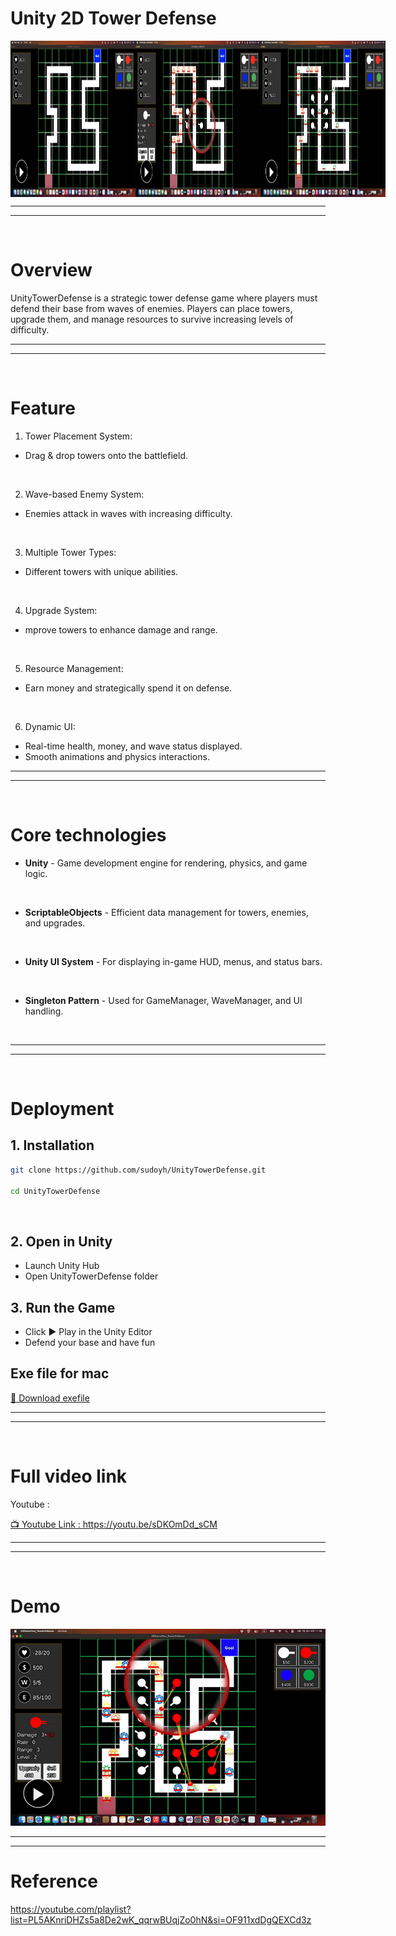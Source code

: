 # Unity 2D Tower Defense



<div style="display: flex; justify-content: space-around;">
  <img src="yhimages/1.png" alt="image 1" style="width: 200px; height: 250px;">
  <img src="yhimages/2.png" alt="image 2" style="width: 200px; height: 250px;">
  <img src="yhimages/3.png" alt="image 3"  style="width: 200px; height: 250px;">
</div>


---
---
<br>


# Overview
UnityTowerDefense is a strategic tower defense game where players must defend their base from waves of enemies. Players can place towers, upgrade them, and manage resources to survive increasing levels of difficulty.




---
---
<br>



# Feature


1. Tower Placement System: 
  - Drag & drop towers onto the battlefield. 
<br>

2. Wave-based Enemy System:
  - Enemies attack in waves with increasing difficulty.  
<br>
  
3. Multiple Tower Types:
  - Different towers with unique abilities.  
<br>

4. Upgrade System:
  - mprove towers to enhance damage and range.
<br>

5. Resource Management:
  - Earn money and strategically spend it on defense.
<br>

6. Dynamic UI:
  - Real-time health, money, and wave status displayed.  
  - Smooth animations and physics interactions.



---
---
<br>

# Core technologies



- **Unity** - Game development engine for rendering, physics, and game logic.
<br>

- **ScriptableObjects** - Efficient data management for towers, enemies, and upgrades. 
<br>

- **Unity UI System** - For displaying in-game HUD, menus, and status bars.
<br>

- **Singleton Pattern** - Used for GameManager, WaveManager, and UI handling.
<br>



---
---
<br>

# Deployment

## 1. Installation

```bash
git clone https://github.com/sudoyh/UnityTowerDefense.git

cd UnityTowerDefense
```

<br>

## 2. Open in Unity


- Launch Unity Hub
- Open UnityTowerDefense folder


## 3. Run the Game

- Click ▶ Play in the Unity Editor
- Defend your base and have fun

## Exe file for mac



[📄 Download exefile](https://github.com/sudoyh/UnityTowerDefense/YH_exefile_towerDefenseforMac.zip)

---
---
<br>


# Full video link 

Youtube : 


[📺 Youtube Link : https://youtu.be/sDKOmDd_sCM ](https://youtu.be/sDKOmDd_sCM)

---
---
<br>

# Demo

<img src="yhimages/gif.gif"  alt="gif">



---
---

# Reference

https://youtube.com/playlist?list=PL5AKnriDHZs5a8De2wK_qqrwBUqjZo0hN&si=OF911xdDgQEXCd3z
